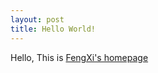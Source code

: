 ```yaml
---
layout: post
title: Hello World!
---
```


Hello, This is [FengXi's  homepage](https://westwin.github.io)
